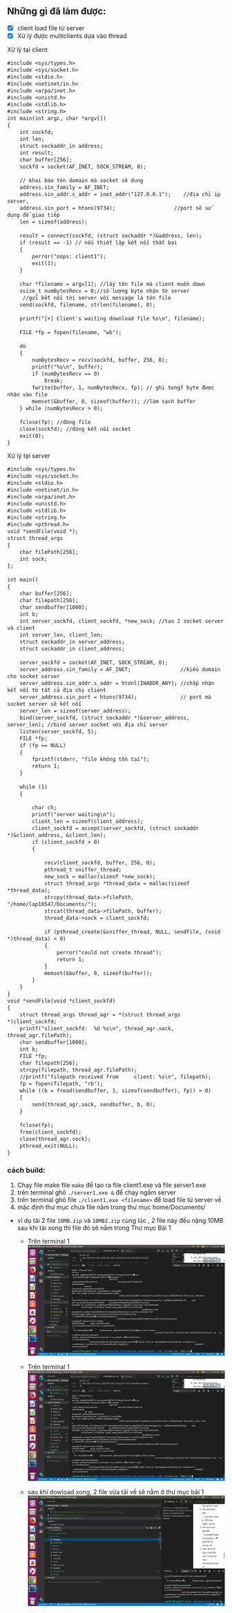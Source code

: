## Những gì đã làm được:
-  [x] client load file từ server 
-  [x] Xử lý được multiclients dựa vào thread

Xử lý tại client

```
#include <sys/types.h>
#include <sys/socket.h>
#include <stdio.h>
#include <netinet/in.h>
#include <arpa/inet.h>
#include <unistd.h>
#include <stdlib.h>
#include <string.h>
int main(int argc, char *argv[])
{
    int sockfd;
    int len;
    struct sockaddr_in address;
    int result;
    char buffer[256];
    sockfd = socket(AF_INET, SOCK_STREAM, 0);

    // khai báo tên domain mà socket sẽ dung
    address.sin_family = AF_INET;                     
    address.sin_addr.s_addr = inet_addr("127.0.0.1");    //địa chỉ ip server,
    address.sin_port = htons(9734);                   //port sẽ sử dụng để giao tiếp
    len = sizeof(address);

    result = connect(sockfd, (struct sockaddr *)&address, len);
    if (result == -1) // nếu thiết lập kết nối thất bại
    {
        perror("oops: client1");
        exit(1);
    }

    char *filename = argv[1]; //lấy tên file mà client muốn down
    ssize_t numBytesRecv = 0;//số lượng byte nhận từ server 
     //gửi kết nối tới server với message là tên file
    send(sockfd, filename, strlen(filename), 0);

    printf("[+] Client's waiting download file %s\n", filename);

    FILE *fp = fopen(filename, "wb");

    do
    {
        numBytesRecv = recv(sockfd, buffer, 256, 0);
        printf("%s\n", buffer);
        if (numBytesRecv == 0)
            break;
        fwrite(buffer, 1, numBytesRecv, fp); // ghi tưngf byte được nhận vào file
        memset(&buffer, 0, sizeof(buffer)); //làm sạch buffer
    } while (numBytesRecv > 0);

    fclose(fp); //đóng file 
    close(sockfd); //đóng kết nối socket
    exit(0);
}
```
Xử lý tại server

```
#include <sys/types.h>
#include <sys/socket.h>
#include <stdio.h>
#include <netinet/in.h>
#include <arpa/inet.h>
#include <unistd.h>
#include <stdlib.h>
#include <string.h>
#include <pthread.h>
void *sendFile(void *);
struct thread_args
{
    char filePath[256];
    int sock;
};

int main()
{
    char buffer[256];
    char filepath[256];
    char sendbuffer[1000];
    int b;
    int server_sockfd, client_sockfd, *new_sock; //tạo 2 socket server và client
    int server_len, client_len;
    struct sockaddr_in server_address;
    struct sockaddr_in client_address;

    server_sockfd = socket(AF_INET, SOCK_STREAM, 0);
    server_address.sin_family = AF_INET;                //kiểu domain cho socket server
    server_address.sin_addr.s_addr = htonl(INADDR_ANY); //chấp nhận kết nối từ tất cả địa chị client
    server_address.sin_port = htons(9734);              // port mà socket server sẽ kết nối
    server_len = sizeof(server_address);
    bind(server_sockfd, (struct sockaddr *)&server_address, server_len); //bind server socket với địa chỉ server
    listen(server_sockfd, 5);
    FILE *fp;
    if (fp == NULL)
    {
        fprintf(stderr, "file không tồn tại");
        return 1;
    }

    while (1)
    {

        char ch;
        printf("server waiting\n");
        client_len = sizeof(client_address);
        client_sockfd = accept(server_sockfd, (struct sockaddr *)&client_address, &client_len);
        if (client_sockfd > 0)
        {

            recv(client_sockfd, buffer, 256, 0);
            pthread_t sniffer_thread;
            new_sock = malloc(sizeof *new_sock);
            struct thread_args *thread_data = malloc(sizeof *thread_data);
            strcpy(thread_data->filePath, "/home/lap10547/Documents/");
            strcat(thread_data->filePath, buffer);
            thread_data->sock = client_sockfd;

            if (pthread_create(&sniffer_thread, NULL, sendFile, (void *)thread_data) < 0)
            {
                perror("could not create thread");
                return 1;
            }
            memset(&buffer, 0, sizeof(buffer));
        }
    }
}
void *sendFile(void *client_sockfd)
{
    struct thread_args thread_agr = *(struct thread_args *)client_sockfd;
    printf("slient_sockfd:  %d %s\n", thread_agr.sock, thread_agr.filePath);
    char sendbuffer[1000];
    int b;
    FILE *fp;
    char filepath[256];
    strcpy(filepath, thread_agr.filePath);
    //printf("filepath received from     client: %s\n", filepath);
    fp = fopen(filepath, "rb");
    while ((b = fread(sendbuffer, 1, sizeof(sendbuffer), fp)) > 0)
    {
        send(thread_agr.sock, sendbuffer, b, 0);
    }
   
    fclose(fp);
    free(client_sockfd);
    close(thread_agr.sock);
    pthread_exit(NULL);
}
```

### cách build:
1. Chạy file make file `make` để tạo ra file client1.exe và file server1.exe
2. trên terminal ghõ `./server1.exe &` để chạy ngầm server
3. trên terminal ghõ file `./client1,exe <filename>` để load file từ server về
4. mặc định thư mục chưa file nằm trong thư mục home/Documents/

* ví dụ tải 2 file `10MB.zip` và  `10MB2.zip` cùng lúc , 2 file này đều nặng 10MB sau khi tải xong thì file đó sẽ nằm trong Thư mục Bài 1

    * Trên terminal 1 
    ![rs1](../images/result1.png)

     * Trên terminal 1 
    ![rs1](../images/result2.png)
    
    * sau khi dowload xong, 2 file vừa tải về sẽ nằm ở thư mục bài 1
    ![rs1](../images/result3.png)
